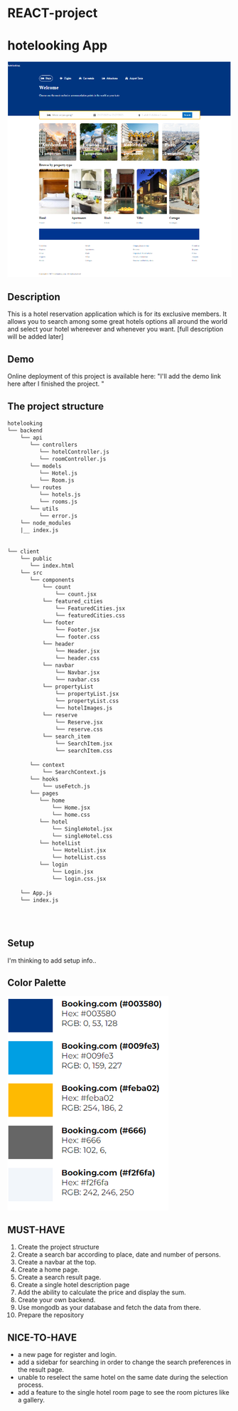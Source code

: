 # REACT-project
# hotelooking App
![App Homepage](screenshots/app-homepage.png)

## Description
This is a hotel reservation application which is for its exclusive members. It allows you to search among some great hotels options all around the world and select your hotel whereever and whenever you want. 
[full description will be added later]

## Demo

Online deployment of this project is available here: "I'll add the demo link here after I finished the project. "


## The project structure

```text
hotelooking
└── backend
    └── api
       └── controllers
          └── hotelController.js
          └── roomController.js
       └── models
          └── Hotel.js
          └── Room.js
       └── routes
          └── hotels.js
          └── rooms.js
       └── utils
          └── error.js
    └── node_modules
    |__ index.js
        
    
└── client
    └── public
       └── index.html
    └── src
       └── components
           └── count
               └── count.jsx
           └── featured_cities
               └── FeaturedCities.jsx
               └── featuredCities.css
           └── footer
               └── Footer.jsx
               └── footer.css
           └── header
               └── Header.jsx
               └── header.css
           └── navbar
               └── Navbar.jsx
               └── navbar.css
           └── propertyList
               └── propertyList.jsx
               └── propertyList.css
               └── hotelImages.js
           └── reserve
               └── Reserve.jsx
               └── reserve.css
           └── search_item
               └── SearchItem.jsx
               └── searchItem.css
           
       └── context
           └── SearchContext.js
       └── hooks  
           └── useFetch.js
       └── pages
          └── home
              └── Home.jsx
              └── home.css
          └── hotel
              └── SingleHotel.jsx
              └── singleHotel.css
          └── hotelList
              └── HotelList.jsx
              └── hotelList.css
          └── login
              └── Login.jsx
              └── login.css.jsx
              
    └── App.js
    └── index.js
        



```
## Setup

I'm thinking to add setup info..

## Color Palette

![Color Palette](screenshots/color-palette.png)

 

## MUST-HAVE
1. Create the project structure
2. Create a search bar according to place, date and number of persons.
3. Create a navbar at the top.
4. Create a home page. 
5. Create a search result page.
6. Create a single hotel description page
7. Add the ability to calculate the price and display the sum.
8. Create your own backend. 
9. Use mongodb as your database and fetch the data from there.
10. Prepare the repository

## NICE-TO-HAVE
- a new page for register and login. 
- add a sidebar for searching in order to change the search preferences in the result page.
- unable to reselect the same hotel on the same date during the selection process.
- add a feature to the single hotel room page to see the room pictures like a gallery.
